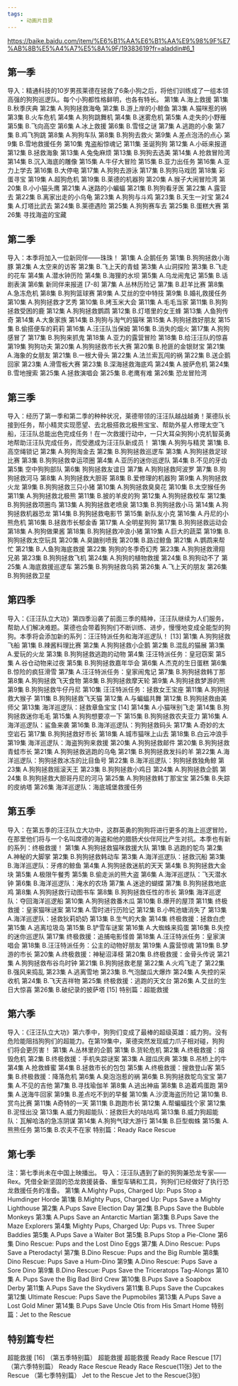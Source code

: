 ```yaml
---
tags:
    - 动画片目录
---
```


https://baike.baidu.com/item/%E6%B1%AA%E6%B1%AA%E9%98%9F%E7%AB%8B%E5%A4%A7%E5%8A%9F/19383619?fr=aladdin#6_1



## 第一季

导入：精通科技的10岁男孩莱德在拯救了6条小狗之后，将他们训练成了一组本领高强的狗狗巡逻队。每个小狗都性格鲜明，也各有特长。
第1集 A.海上救援
第1集 B.秋季庆典
第2集 A.狗狗拯救海龟
第2集 B.游上岸的小鲸鱼
第3集 A.猫咪惹的祸
第3集 B.火车危机
第4集 A.狗狗跳舞机
第4集 B.迷雾危机
第5集 A.走失的小野雁
第5集 B.飞向高空
第6集 A.冰上救援
第6集 B.雪怪之谜
第7集 A.逃跑的小象
第7集 B.鸡飞狗跳
第8集 A.狗狗车队
第8集 B.狗狗去救火
第9集 A.差点泡汤的点心
第9集 B.雪地救援任务
第10集 鬼盗船惊魂记
第11集 圣诞狗狗
第12集 A.小砾来报道
第12集 B.拯救海象
第13集 A.兔兔麻烦
第13集 B.狗狗去选美
第14集 A.抢救冒险湾
第14集 B.沉入海底的雕像
第15集 A.牛仔大冒险
第15集 B.亚力出任务
第16集 A.亚力上学去
第16集 B.大停电
第17集 A.狗狗去游泳
第17集 B.狗狗马戏团
第18集 彩蛋寻宝
第19集 A.超狗危机
第19集 B.莱德的机器狗
第20集 A.猴子大闹冒险湾
第20集 B.小小猫头鹰
第21集 A.迷路的小蝙蝠
第21集 B.狗狗看牙医
第22集 A.露营去
第22集 B.离家出走的小乌龟
第23集 A.狗狗与斗鸡
第23集 B.天生一对宝
第24集 A.灯塔比武去
第24集 B.莱德遇险
第25集 A.狗狗赛车去
第25集 B.蛋糕大赛
第26集 寻找海盗的宝藏

## 第二季

导入：本季将加入一位新同伴——珠珠！
第1集 A.企鹅任务
第1集 B.狗狗拯救小海豚
第2集 A.太空来的访客
第2集 B.飞上天的青蛙
第3集 A.山洞探险
第3集 B.飞走的花车
第4集 A.潜水钟历险
第4集 B.海狸的水坝
第5集 A.乌龙闹鬼记
第5集 B.话剧表演
第6集 新同伴来报道 [7-8] 
第7集 A.丛林历险记
第7集 B.赶羊比赛
第8集 A.急冻危机
第8集 B.狗狗篮球赛
第9集 A.艾丝的空中特技
第9集 B.婚礼救援任务
第10集 A.狗狗拯救才艺秀
第10集 B.烤玉米大会
第11集 A.毛毛当家
第11集 B.狗狗拯救受困的鹿
第12集 A.狗狗拯救鹦鹉
第12集 B.灯塔里的女王蜂
第13集 人鱼狗传奇
第14集 A.大象家族
第14集 B.狗狗与淘气的猫咪
第15集 A.狗狗拯救好朋友
第15集 B.偷搭便车的莉莉
第16集 A.汪汪队当保姆
第16集 B.消失的烟火
第17集 A.狗狗感冒了
第17集 B.狗狗来抓鬼
第18集 A.亚力的露营冒险
第18集 B.给汪汪队的惊喜
第19集 狗狗功夫
第20集 A.狗狗拯救市长大赛
第20集 B.抢匪的金银财宝
第21集 A.海象的女朋友
第21集 B.一根大骨头
第22集 A.法兰索瓦闯的祸
第22集 B.送企鹅回家
第23集 A.滑雪板大赛
第23集 B.深海拯救海底鸡
第24集 A.披萨危机
第24集 B.雪地搜索
第25集 A.拯救演唱会
第25集 B.老鹰有难
第26集 恐龙冒险湾

## 第三季

导入：经历了第一季和第二季的种种状况，莱德带领的汪汪队越战越勇！莱德队长接到任务，帮小精灵实现愿望、去北极搭救北极熊宝宝、帮助外星人修理太空飞船，汪汪队总能出色完成任务！在一次救援行动中，一只大耳朵狗狗小克机智英勇地帮助汪汪队完成任务，而受邀成为汪汪队新成员！
第1集 A.狗狗与精灵
第1集 B.高空绳锁记
第2集 A.狗狗淘金去
第2集 B.狗狗拯救巡逻车
第3集 A.狗狗拯救足球比赛
第3集 B.狗狗拯救幸运项圈
第4集 A.亚历的迷你巡逻队
第4集 B.不见的牙齿
第5集 空中狗狗部队
第6集 狗狗拯救友谊日
第7集 A.狗狗拯救阿波罗
第7集 B.狗狗拯救河马
第8集 A.狗狗拯救大胆哥
第8集 B.爱修理的机器狗
第9集 A.狗狗拯救火龙
第9集 B.狗狗拯救三只小猪
第10集 A.狗狗拯救臭臭花
第10集 B.太空猴任务
第11集 A.狗狗拯救北极熊
第11集 B.披的羊皮的狗
第12集 A.狗狗拯救校车
第12集 B.狗狗拯救项圈鸟
第13集 A.狗狗拯救老喷泉
第13集 B.狗狗拯救小马
第14集 A.狗狗拯救机器恐龙
第14集 B.狗狗拯救电影节
第15集 新队友小克
第16集 A.丹尼的小熊危机
第16集 B.拯救市长郁金香
第17集 A.全明星狗狗
第17集 B.狗狗拯救运动会
第18集 A.狗狗做果酱
第18集 B.狗狗拯救冲浪小猪
第19集 A.巨大的蔬菜
第19集 B.狗狗拯救太空玩具
第20集 A.臭鼬别喷我
第20集 B.路过鲸鱼
第21集 A.鹦鹉来帮忙
第21集 B.人鱼狗海底救援
第22集 狗狗的冬季奇幻秀
第23集 A.狗狗拯救滑翔兄弟
第23集 B.狗狗拯救飞机
第24集 A.狗狗的植物救援
第24集 B.狗狗动不了
第25集 A.海底救援巡逻车
第25集 B.狗狗拯救乌鸦
第26集 A.飞上天的朋友
第26集 B.狗狗拯救卫星

## 第四季

导入：《汪汪队立大功》第四季沿袭了前面三季的精神，汪汪队继续为人们服务，帮助人们解决难题。莱德也会带着狗狗们不断训练、进步，慢慢地变成全能型的狗狗。本季将会添加新的系列：汪汪特派任务和海洋巡逻队！ [13] 
第1集 A.狗狗拯救飞船
第1集 B.辣酱料理比赛
第2集 A.狗狗拯救小企鹅
第2集 B.混乱的猫展
第3集 A.爱玩的火龙
第3集 B.狗狗拯救逃跑的动物
第4集 汪汪特派任务：皇冠窃案
第5集 A.谷仓动物来过夜
第5集 B.狗狗拯救嘉年华会
第6集 A.杰克的生日蛋糕
第6集 B.惊险的疯狂滑雪
第7集 A.汪汪特派任务：皇家闹鬼记
第7集 B.狗狗拯救韩丁那
第8集 A.狗狗拯救飞天食物
第8集 B.狗狗拯救摩天轮
第9集 A.狗狗拯救梦游的熊
第9集 B.狗狗拯救牛仔丹尼
第10集 汪汪特派任务：拯救女王宝座
第11集 A.狗狗拯救大猴子
第11集 B.狗狗拯救飞天猫
第12集 A.与蝙蝠共舞
第12集 B.狗狗拯救由美师父
第13集 海洋巡逻队：拯救章鱼宝宝 [14] 
第14集 A.小猫咪别飞走
第14集 B.狗狗拯救迷你毛毛
第15集 A.狗狗想要凉一下
第15集 B.狗狗拯救农夫亚力
第16集 A.海洋巡逻队：鲨鱼来袭
第16集 B.海洋巡逻队：狗狗拯救码头
第17集 A.奇妙的太空岩石
第17集 B.狗狗拯救好市长
第18集 A.城市猫咪上山去
第18集 B.白云冲浪手
第19集 海洋巡逻队：海盗狗狗来救援
第20集 A.狗狗拯救邮件
第20集 B.狗狗拯救青蛙市长
第21集 A.狗狗拯救逃跑的乌龟
第21集 B.狗狗拯救发抖的羊
第22集 A.海洋巡逻队：狗狗拯救冰冻的比目鱼号
第22集 B.海洋巡逻队：狗狗拯救独角鲸
第23集 A.狗狗拯救摇滚天王
第23集 B.狗狗拯救小鸡日
第24集 A.狗狗拯救企鹅
第24集 B.狗狗拯救大胆哥丹尼的河马
第25集 A.狗狗拯救韩丁那宝宝
第25集 B.失踪的皮纳塔
第26集 海洋巡逻队：海底城堡救援任务

## 第五季

导入：在第五季的汪汪队立大功中，这群英勇的狗狗将进行更多的海上巡逻冒险，在那里他们将与一个名叫席德的海盗和他的腊肠犬伙伴阿比产生对抗。本季也有新的系列：终极救援！
第1集 A.狗狗拯救猫咪救援大队
第1集 B.逃跑的鸵鸟
第2集 A.神秘的大脚掌
第2集 B.狗狗拯救韩动车
第3集 A.海洋巡逻队：拯救沉船
第3集 B.海洋巡逻队：牙疼的鲸鱼
第4集 A.狗狗拯救迷航的天天
第4集 B.狗狗拯救大金块
第5集 A.极限午餐秀
第5集 B.偷走派的熊大盗
第6集 A.海洋巡逻队：飞天潜水钟
第6集 B.海洋巡逻队：淹水的农场
第7集 A.迷途的蝴蝶
第7集 B.狗狗拯救地底鸡
第8集 A.狗狗拯救行动图书车
第8集 B.狗狗拯救任性的市长
第9集 海洋巡逻队：夺回海洋巡逻船
第10集 A.狗狗拯救番木瓜
第10集 B.爆开的屋顶
第11集 终极救援：皇家猫咪谜案
第12集 A.雪时进行历险记
第12集 B.小鸭池塘消失了
第13集 A.海洋巡逻队：拯救狄莉奶奶
第13集 B.生气的大象
第14集 终极救援：拯救白虎
第15集 A.逃离垃圾岛
第15集 B.铲雪车谜案
第16集 A.大蜘蛛来捣蛋
第16集 B.失控的迷你巡逻队
第17集 终极救援：追捕电影怪兽
第18集 A.汪汪特派任务：皇家演唱会
第18集 B.汪汪特派任务：公主的动物好朋友
第19集 A.露营惊魂
第19集 B.梦游的市长
第20集 A.终极救援：神秘沼泽柽
第20集 B.终极救援：金骨头传说
第21集 A.狗狗拯救布谷鸟时钟
第21集 B.狗狗拯救老屋
第22集 A.火鸡飞走了
第22集 B.强风来捣乱
第23集 A.逃离雪地
第23集 B.气泡酸瓜大爆炸
第24集 A.失控的采收机
第24集 B.飞天吉祥物
第25集 终极救援：逃跑的天文台
第26集 A.艾丝的生日大惊喜
第26集 B.破纪录的披萨塔 [15] 
特别篇：超能救援

## 第六季

导入：《汪汪队立大功》第六季中，狗狗们变成了最棒的超级英雄：威力狗。没有危险能阻挡狗狗们的超能力。在第19集中，莱德突然发现威力爪子相对碰，狗狗们将会更厉害！
第1集 A.丛林里的企鹅
第1集 B.货轮危机
第2集 A.终极救援：熔毁危机
第2集 B.终极救援：手机失踪谜案
第3集 A.甜瓜庆典
第3集 B.吊桥上的牛
第4集 A.抢救蜂蜜
第4集 B.拯救市长的包包
第5集 A.终极救援：搜救登山客
第5集 B.终极救援：降落危机
第6集 A.臭泡泡惹的祸
第6集 B.狗狗拯救鸵鸟宝宝
第7集 A.不见的吉他
第7集 B.寻找瑜伽羊
第8集 A.逃出神庙
第8集 B.追着鸡蛋跑
第9集 A.送海牛回家
第9集 B.差点吃不到的早餐
第10集 A.沙漠海盗历险记
第10集 B.赏鸟比赛
第11集 A奇特的一天
第11集 B.跑跑市长
第12集 A.帮蝙蝠找个家
第12集 B.泥怪出没
第13集 A.威力狗超能队：拯救巨大的咕咕鸡
第13集 B.威力狗超能队：瓦解哈洛的急冻阴谋
第14集 A.狗狗气球大游行
第14集 B.巨型蜘蛛
第15集 A.熊熊任务
第15集 B.农夫不在家
特别篇：Ready Race Rescue

## 第七季

注：第七季尚未在中国上映播出。
导入：汪汪队遇到了新的狗狗兼恐龙专家——Rex。凭借全新坚固的恐龙救援装备、重型车辆和工具，狗狗们已经做好了执行恐龙救援任务的准备。
第1集 A.Mighty Pups, Charged Up: Pups Stop a Humdinger Horde
第1集 B.Mighty Pups, Charged Up: Pups Save a Mighty Lighthouse
第2集 A.Pups Save Election Day
第2集 B.Pups Save the Bubble Monkeys
第3集 A.Pups Save an Antarctic Martian
第3集 B.Pups Save the Maze Explorers
第4集 Mighty Pups, Charged Up: Pups vs. Three Super Baddies
第5集 A.Pups Save a Waiter Bot
第5集 B.Pups Stop a Pie-Clone
第6集 Dino Rescue: Pups and the Lost Dino Eggs
第7集 A.Dino Rescue: Pups Save a Pterodactyl
第7集 B.Dino Rescue: Pups and the Big Rumble
第8集 Dino Rescue: Pups Save a Hum-Dino
第9集 A.Dino Rescue: Pups Save a Sore Dino
第9集 B.Dino Rescue: Pups Save the Triceratops Tag-Alongs
第10集 A. Pups Save the Big Bad Bird Crew
第10集 B.Pups Save a Soapbox Derby
第11集 A.Pups Save the Skydivers
第11集 B.Pups Save the Cupcakes
第12集 Ultimate Rescue: Pups Save the Pupmobiles
第13集 A.Pups Save a Lost Gold Miner
第14集 B.Pups Save Uncle Otis from His Smart Home
特别篇：Jet to the Rescue

## 特别篇专栏

超能救援 [16] 
（第五季特别篇）
超能救援
超能救援
Ready Race Rescue [17] 
（第六季特别篇）
Ready Race Rescue
Ready Race Rescue(11张)
Jet to the Rescue
（第七季特别篇）
Jet to the Rescue
Jet to the Rescue(3张)
